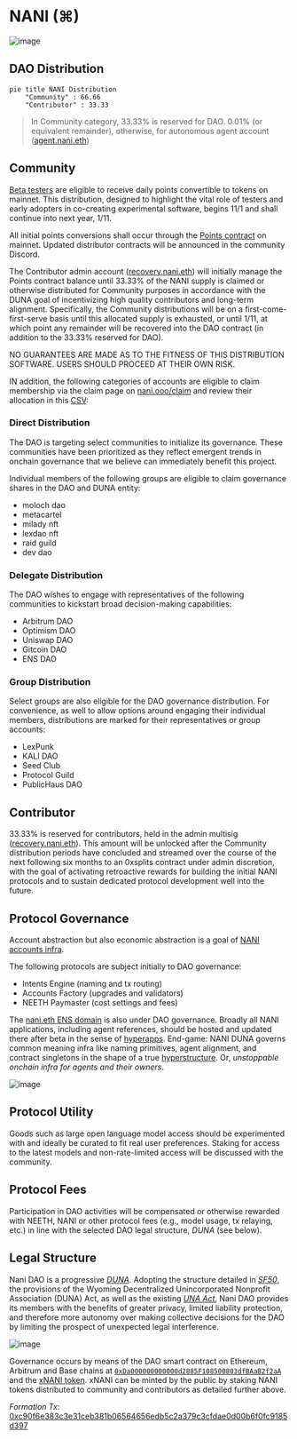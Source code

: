# NANI (⌘)

![image](https://github.com/user-attachments/assets/1d2fafba-900b-4011-a03c-675928f3ca81)

## DAO Distribution

```mermaid
pie title NANI Distribution
    "Community" : 66.66
    "Contributor" : 33.33
```
>In Community category, 33.33% is reserved for DAO. 0.01% (or equivalent remainder), otherwise, for autonomous agent account ([agent.nani.eth](https://etherscan.io/address/0x466d3E0E6D661d6E7626e9dea93c460BD4e15B40))

## Community

[Beta testers](https://nani.ooo/) are eligible to receive daily points convertible to tokens on mainnet. This distribution, designed to highlight the vital role of testers and early adopters in co-creating experimental software, begins 11/1 and shall continue into next year, 1/11.

All initial points conversions shall occur through the [Points contract](https://etherscan.io/address/0xbEdfc889D4E2666f6C304df597b81122C3548968#code) on mainnet. Updated distributor contracts will be announced in the community Discord.

The Contributor admin account ([recovery.nani.eth](https://etherscan.io/address/0x0000000000001d8a2e7bf6bc369525A2654aa298)) will initially manage the Points contract balance until 33.33% of the NANI supply is claimed or otherwise distributed for Community purposes in accordance with the DUNA goal of incentivizing high quality contributors and long-term alignment. Specifically, the Community distributions will be on a first-come-first-serve basis until this allocated supply is exhausted, or until 1/11, at which point any remainder will be recovered into the DAO contract (in addition to the 33.33% reserved for DAO).

NO GUARANTEES ARE MADE AS TO THE FITNESS OF THIS DISTRIBUTION SOFTWARE. USERS SHOULD PROCEED AT THEIR OWN RISK.

IN addition, the following categories of accounts are eligible to claim membership via the claim page on [nani.ooo/claim](https://nani.ooo/claim) and review their allocation in this [CSV](https://nani.ooo/snaphot.csv):

### Direct Distribution

The DAO is targeting select communities to initialize its governance. These communities have been prioritized as they reflect emergent trends in onchain governance that we believe can immediately benefit this project.

Individual members of the following groups are eligible to claim governance shares in the DAO and DUNA entity:

- moloch dao
- metacartel
- milady nft
- lexdao nft
- raid guild
- dev dao

### Delegate Distribution

The DAO wishes to engage with representatives of the following communities to kickstart broad decision-making capabilities:

- Arbitrum DAO
- Optimism DAO
- Uniswap DAO
- Gitcoin DAO
- ENS DAO

### Group Distribution

Select groups are also eligible for the DAO governance distribution. For convenience, as well to allow options around engaging their individual members, distributions are marked for their representatives or group accounts:

- LexPunk
- KALI DAO
- Seed Club
- Protocol Guild
- PublicHaus DAO

## Contributor

33.33% is reserved for contributors, held in the admin multisig ([recovery.nani.eth](https://etherscan.io/address/0x0000000000001d8a2e7bf6bc369525A2654aa298)). This amount will be unlocked after the Community distribution periods have concluded and streamed over the course of the next following six months to an 0xsplits contract under admin discretion, with the goal of activating retroactive rewards for building the initial NANI protocols and to sustain dedicated protocol development well into the future.

## Protocol Governance

Account abstraction but also economic abstraction is a goal of [NANI accounts infra](https://github.com/NaniDAO/accounts).

The following protocols are subject initially to DAO governance:

* Intents Engine (naming and tx routing)
* Accounts Factory (upgrades and validators)
* NEETH Paymaster (cost settings and fees)

The [nani.eth ENS domain](https://app.ens.domains/nani.eth) is also under DAO governance. Broadly all NANI applications, including agent references, should be hosted and updated there after beta in the sense of [hyperapps](https://www.pentagon.xyz/hyperapps.html). End-game: NANI DUNA governs common meaning infra like naming primitives, agent alignment, and contract singletons in the shape of a true [hyperstructure](https://jacob.energy/hyperstructures.html). Or, *unstoppable onchain infra for agents and their owners*.

![image](https://github.com/user-attachments/assets/9f1a10b2-f6fd-49d3-bf14-9b832641a3e7)

## Protocol Utility

Goods such as large open language model access should be experimented with and ideally be curated to fit real user preferences. Staking for access to the latest models and non-rate-limited access will be discussed with the community.

## Protocol Fees

Participation in DAO activities will be compensated or otherwise rewarded with NEETH, NANI or other protocol fees (e.g., model usage, tx relaying, etc.) in line with the selected DAO legal structure, *DUNA* (see below).

## Legal Structure

Nani DAO is a progressive [*DUNA*](https://a16zcrypto.com/posts/article/duna-for-daos/). Adopting the structure detailed in [*SF50*](https://a16zcrypto.com/posts/article/duna-for-daos/), the provisions of the Wyoming Decentralized Unincorporated Nonprofit Association (DUNA) Act, as well as the existing [*UNA Act*](https://law.justia.com/codes/wyoming/2022/title-17/chapter-22/), Nani DAO provides its members with the benefits of greater privacy, limited liability protection, and therefore more autonomy over making collective decisions for the DAO by limiting the prospect of unexpected legal interference.

![image](https://github.com/NaniDAO/NaniDAO/assets/92001561/a9cc21ef-b656-4874-9c6f-fc0967c05375)

Governance occurs by means of the DAO smart contract on Ethereum, Arbitrum and Base chains at [`0xDa000000000000d2885F108500803dfBAaB2f2aA`](https://contractscan.xyz/contract/0xDa000000000000d2885F108500803dfBAaB2f2aA) and the [xNANI token](https://etherscan.io/address/0x000000000000629d5f7ce20b868d0ac1739104b9#code). xNANI can be minted by the public by staking NANI tokens distributed to community and contributors as detailed further above.

*Formation Tx*: [0xc90f6e383c3e31ceb381b06564656edb5c2a379c3cfdae0d00b6f0fc9185d397](https://arbiscan.io/tx/0xc90f6e383c3e31ceb381b06564656edb5c2a379c3cfdae0d00b6f0fc9185d397#eventlog)
